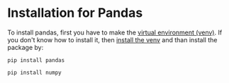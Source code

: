 # Installation for Pandas
To install pandas, first you have to make the [virtual environment (venv)](https://docs.python.org/3/library/venv.html). If you don't know how to install it, then [install the venv](https://github.com/marjan-ahmed/100-Days-Of-Python/blob/main/Day42-Virtual%20Environment/Toturial.md) and than install the package by:
```
pip install pandas
```
```
pip install numpy
```

